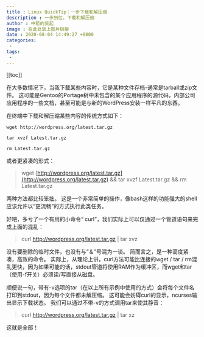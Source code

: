 ```yaml
---
title : Linux QuickTip：一步下载和解压缩
description : 一步到位，下载和解压缩
author : 中箭的吴起
image : 在此处放上图片链接
date : 2020-08-04 14:49:27 +0800
categories:
 -
tags:
 -
---
```

[[toc]]

在大多数情况下，当我下载某些内容时，它是某种文件存档\-通常是tarball或zip文件。 这可能是Gentoo的Portage树中未包含的某个应用程序的源代码，内部公司应用程序的一些文档，甚至可能是与新的WordPress安装一样平凡的东西。

在终端中下载和解压缩某些内容的传统方式如下：

```shell
wget http://wordpress.org/latest.tar.gz

tar xvzf Latest.tar.gz

rm Latest.tar.gz

```
或者更紧凑的形式：

> wget [http://wordpress.org/latest.tar.gz](http://wordpress.org/latest.tar.gz) && tar xvzf Latest.tar.gz && rm Latest.tar.gz

两种方法都比较笨拙。 这是一个非常简单的操作，像bash这样的功能强大的shell应该允许以“更流畅”的方式执行此类任务。

好吧，多亏了一个有用的小命令“ curl”，我们实际上可以仅通过一个管道语句来完成上面的混乱：

> curl http://wordpress.org/latest.tar.gz | tar xvz

没有要删除的临时文件，也没有与“＆”号混为一谈。 简而言之，是一种高度紧凑，高效的命令。 实际上，从理论上讲，curl方法可能比连接的wget / tar / rm混乱更快，因为如果可能的话，stdout管道将使用RAM作为缓冲区，而wget和tar（使用\-f开关）必须读/写直接从磁盘。

顺便说一句，带有\-v选项的tar（在以上所有示例中使用的方式）会将每个文件名打印到stdout，因为每个文件都未解压缩。 这可能会妨碍curl的显示，ncurses输出显示下载状态。 我们可以通过不带\-v的方式调用tar来使其静音：

> curl http://wordpress.org/latest.tar.gz | tar xz

这就是全部！